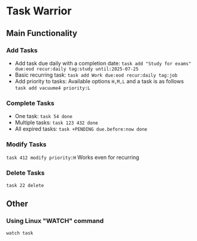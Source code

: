 # Task Warrior

## Main Functionality

### Add Tasks
- Add task due daily with a completion date: `task add "Study for exams" due:eod recur:daily tag:study until:2025-07-25`
- Basic recurring task: `task add Work due:eod recur:daily tag:job`
- Add priority to tasks: Available options `H,M,L` and a task is as follows `task add vacuume4 priority:L`

### Complete Tasks
- One task: `task 54 done`
- Multiple tasks: `task 123 432 done`
- All expired tasks: `task +PENDING due.before:now done`

### Modify Tasks
`task 412 modify priority:H`
Works even for recurring

### Delete Tasks
`task 22 delete`

## Other

### Using Linux "WATCH" command
`watch task`
